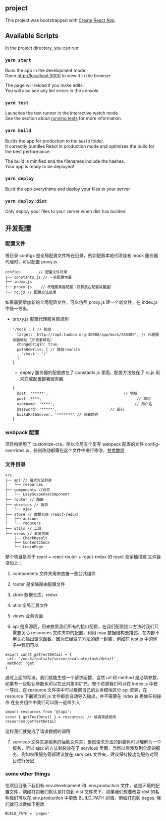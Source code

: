 ## project

This project was bootstrapped with [Create React App](https://github.com/facebook/create-react-app).

## Available Scripts

In the project directory, you can run:

### `yarn start`

Runs the app in the development mode.<br />
Open [http://localhost:3000](http://localhost:3000) to view it in the browser.

The page will reload if you make edits.<br />
You will also see any lint errors in the console.

### `yarn test`

Launches the test runner in the interactive watch mode.<br />
See the section about [running tests](https://facebook.github.io/create-react-app/docs/running-tests) for more information.

### `yarn build`

Builds the app for production to the `build` folder.<br />
It correctly bundles React in production mode and optimizes the build for the best performance.

The build is minified and the filenames include the hashes.<br />
Your app is ready to be deployed!

### `yarn deploy`

Build the app everythime and deploy your files to your server

### `yarn deploy:dist`

Only deploy your files to your server when dist has builded

## 开发配置

### 配置文件

根目录 configs 是全局配置文件所在目录，例如配置本地代理或者 mock 服务器代理时，可以配置 proxy.js

```
configs        // 配置文件目录
├── constants.js // 一些配置常量
├── index.js
├── proxy.js    // 代理服务器配置（没有放在配置常量里）
└── rc.js // 配置方法处理

```

如果需要增加新的全局配置文件，可以仿照 proxy.js 建一个新文件，在 index.js 中统一导出，

- proxy.js 配置代理服务器规则
  ```
  '/mock': { // 前缀
    target: 'http://rap2.taobao.org:38080/app/mock/248309', // 代理服务器地址（IP或者域名）
    changeOrigin: true,
    pathRewrite: { // 路径rewrite
      '/mock': '/'
    }
  }
  ```
  - deploy 服务器的配置放在了 constants.js 里面，配置方法放在了 rc.js 用来完成配置部署服务器
  ```
  {
    host: '*****',                                  // 地址
    port: ****,                                           // 端口
    username: '****',                                    // 用户名
    password: '*****',                        // 密码
    buildPathServer: '*******' // 部署路径
  }
  ```

### webpack 配置

项目构建用了 customize-cra，所以全局有个复写 webpack 配置的文件 config-overrides.js，任何改动都需在这个文件中进行修改，[参考教程](https://github.com/arackaf/customize-cra/blob/master/api.md)

### 文件目录

```
src
├── api // 请求方法封装
│   └── resources
├── components //组件
│   └── LazySuspenseComponent
├── router // 路由
├── services // 服务
│   └── ajax
├── store // 数据仓库（react-redux）
│   ├── actions
│   └── reducers
├── utils // 工具
└── views // 业务页面
    ├── CheckResult
    ├── ContentCheck
    └── LoginPage

```

整个项目是基于 react + react-router + react-redux 的 react 全家桶搭建
文件目录如上：

1.  components 文件夹用来放置一些公共组件

2.  router 是全局路由配置文件

3.  store 数据仓库，redux

4.  utils 全局工具文件

5.  views 业务页面

6.  api 是资源层，用来放置我们所有的接口配置，在我们配置接口方法时我们只需要关心 resources 文件夹中的配置，利用 map 数据结构去描述，在内部不用关心输出请求函数，因为已经做了方法的统一封装，例如在 test.js 中的例子中我们可以

```
export const getTestDetail = {
 url: '/mock/realsafe/server/evaluate/task/detail',
 method: 'get'
}
```

通过上面的写法，我们就能生成一个请求函数，当然 url 和 method 是必填参数，如果有一些默认参数也可以在此对象中扩充，整个资源我们可以在 index.js 中统一导出，在 resource 文件夹中可以根据自己的业务模块区分 api 资源，在 resource 下面建立的 js 文件都会自动导入输出，并不需要在 index.js 再做任何操作
在业务组件中我们可以统一这样引入

```
import resources from '@/api';
const { getTestDetail } = resources; // 或者直接使用resources.getTestDetail

```

这样我们就完成了请求数据的调用

7. services 文件夹是服务的抽象文件夹，当然请求方法的封装也可以理解为一个服务，所以 ajax 的方法封装放在了 services 里面，当然以后涉及到全局的服务，例如权限服务等都建议放在 services 文件夹，建议保持按功能服务对项目进行分层

### some other things

在项目目录下我们有.env.development 和 .env.production 文件，这是环境的配置文件，例如打包我们默认是打包到 dist 文件夹下，如果我们想要改变 dist 的名称我们可以在.env.production 中更改 BUILD_PATH 的值，例如打包到 pages, 我们就可以做如下更改

```
BUILD_PATH = 'pages'
```
